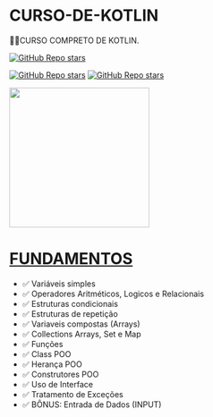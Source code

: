 # CURSO-DE-KOTLIN
👨‍⚖️CURSO COMPRETO DE KOTLIN.

[![GitHub Repo stars](https://img.shields.io/badge/VILHALVA-GITHUB-03A9F4?logo=github)](https://github.com/VILHALVA) <br>

[![GitHub Repo stars](https://img.shields.io/badge/VEJA-DOCUMENTAÇÃO-03A9F4?logo=google)](https://kotlinlang.org/docs/home.html)
[![GitHub Repo stars](https://img.shields.io/badge/CURSO-COMPRETO-03A9F4?logo=youtube)](https://www.youtube.com/playlist?list=PLmcyA-BbqsvJnOZoGNHPMF1dCBq0m6Qzg) <br>

<img src="https://dkrn4sk0rn31v.cloudfront.net/uploads/2017/08/kotlin-a-nova-linguagem-oficial-para-desenvolvimento-android.png" align="center" width="250"> <br>

# [FUNDAMENTOS](https://www.youtube.com/playlist?list=PLmcyA-BbqsvJnOZoGNHPMF1dCBq0m6Qzg)
* ✅ Variáveis simples
* ✅ Operadores Aritméticos, Logicos e Relacionais
* ✅ Estruturas condicionais
* ✅ Estruturas de repetição
* ✅ Variaveis compostas (Arrays)
* ✅ Collections Arrays, Set e Map
* ✅ Funções
* ✅ Class POO
* ✅ Herança POO
* ✅ Construtores POO
* ✅ Uso de Interface
* ✅ Tratamento de Exceções
* ✅ BÔNUS: Entrada de Dados (INPUT)




